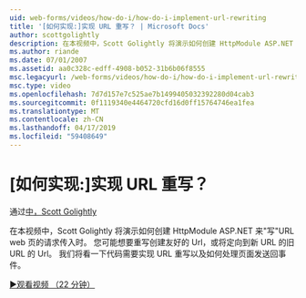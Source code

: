 ```yaml
---
uid: web-forms/videos/how-do-i/how-do-i-implement-url-rewriting
title: '[如何实现:]实现 URL 重写？ | Microsoft Docs'
author: scottgolightly
description: 在本视频中，Scott Golightly 将演示如何创建 HttpModule ASP.NET 来写 URL web 页的请求传入时。 你可能想要重写...
ms.author: riande
ms.date: 07/01/2007
ms.assetid: aa0c328c-edff-4908-b052-31b6b06f8555
msc.legacyurl: /web-forms/videos/how-do-i/how-do-i-implement-url-rewriting
msc.type: video
ms.openlocfilehash: 7d7d157e7c525ae7b1499405032392280d04cab3
ms.sourcegitcommit: 0f1119340e4464720cfd16d0ff15764746ea1fea
ms.translationtype: MT
ms.contentlocale: zh-CN
ms.lasthandoff: 04/17/2019
ms.locfileid: "59408649"
---
```

# <a name="how-do-i-implement-url-rewriting"></a>[如何实现:]实现 URL 重写？

通过[中，Scott Golightly](https://github.com/scottgolightly)

在本视频中，Scott Golightly 将演示如何创建 HttpModule ASP.NET 来"写"URL web 页的请求传入时。 您可能想要重写创建友好的 Url，或将定向到新 URL 的旧 URL 的 Url。 我们将看一下代码需要实现 URL 重写以及如何处理页面发送回事件。

[&#9654;观看视频 （22 分钟）](https://channel9.msdn.com/Blogs/ASP-NET-Site-Videos/how-do-i-implement-url-rewriting)
